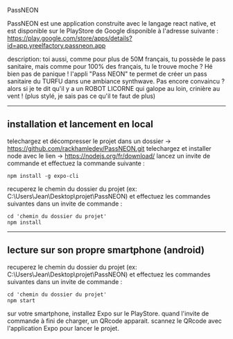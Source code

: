 PassNEON

PassNEON est une application construite avec le langage react native, et est disponible sur le PlayStore de Google disponible à l'adresse suivante : https://play.google.com/store/apps/details?id=app.yreelfactory.passneon.app

description:
toi aussi, comme pour plus de 50M français, tu possède le pass sanitaire, mais comme pour 100% des français, tu  le trouve moche ?
Hé bien pas de panique !
l'appli "Pass NEON" te permet de créer un pass sanitaire du TURFU dans une ambiance synthwave.
Pas encore convaincu ? alors si je te dit qu'il y a un ROBOT LICORNE qui galope au loin, crinière au vent ! (plus stylé, je sais pas ce qu'il te faut de plus)

---------------
installation et lancement en local
---------------
telechargez et décompresser le projet dans un dossier -> https://github.com/rackhamledev/PassNEON.git
telechargez et installer node avec le lien -> https://nodejs.org/fr/download/
lancez un invite de commande et effectuez la commande suivante :

    npm install -g expo-cli

recuperez le chemin du dossier du projet (ex: C:\Users\Jean\Desktop\projet\PassNEON)
et effectuez les commandes suivantes dans un invite de commande :

    cd 'chemin du dossier du projet'
    npm install

---------------
lecture sur son propre smartphone (android)
---------------

recuperez le chemin du dossier du projet (ex: C:\Users\Jean\Desktop\projet\PassNEON)
et effectuez les commandes suivantes dans un invite de commande :

    cd 'chemin du dossier du projet'
    npm start

sur votre smartphone, installez Expo sur le PlayStore.
quand l'invite de commande à fini de charger, un QRcode apparait.
scannez le QRcode avec l'application Expo pour lancer le projet.